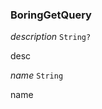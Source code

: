 

### BoringGetQuery

  
<article>

*description* `String?` 

desc

</article>
<article>

*name* `String` 

name

</article>

